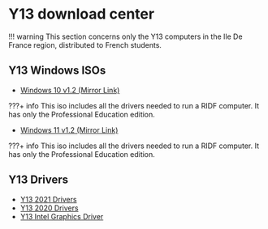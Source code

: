# Y13 download center
!!! warning
    This section concerns only the Y13 computers in the Ile De France region, distributed to French students.

## Y13 Windows ISOs
- [Windows 10 v1.2 (Mirror Link)](https://dw.creepercreep.fr/dlc/Windows%2010%20RIDF%20v1.2.dlc)

???+ info
    This iso includes all the drivers needed to run a RIDF computer. It has only the Professional Education edition.

- [Windows 11 v1.2 (Mirror Link)](https://dw.creepercreep.fr/dlc/Windows%2011%20RIDF%20v1.2.dlc)

???+ info
    This iso includes all the drivers needed to run a RIDF computer. It has only the Professional Education edition.

## Y13 Drivers

- [Y13 2021 Drivers](https://dw.creepercreep.fr/dlc/Y13%20(2021)%20Drivers.dlc)
- [Y13 2020 Drivers](https://dw.creepercreep.fr/dlc/Y13%20(2020)%20Drivers.dlc)
- [Y13 Intel Graphics Driver](https://dw.creepercreep.fr/dlc/Intel%20Graphics%20Driver.dlc)